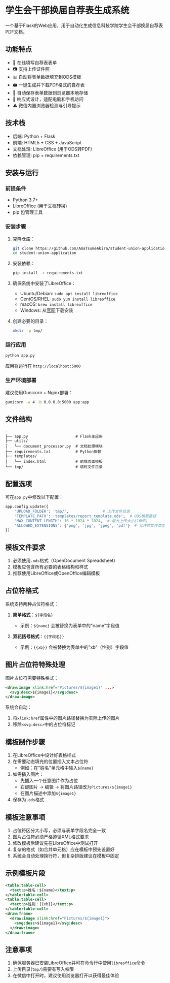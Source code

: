 # 学生会干部换届自荐表生成系统

一个基于Flask的Web应用，用于自动化生成信息科技学院学生会干部换届自荐表PDF文档。

## 功能特点

- 📝 在线填写自荐表表单
- 📷 支持上传证件照
- 📊 自动将表单数据填充到ODS模板
- 🖨️ 一键生成并下载PDF格式的自荐表
- 💾 自动保存表单数据到浏览器本地存储
- 📱 响应式设计，适配电脑和手机访问
- ⚠️ 微信内置浏览器检测与引导提示

## 技术栈

- 后端: Python + Flask
- 前端: HTML5 + CSS + JavaScript
- 文档处理: LibreOffice (用于ODS转PDF)
- 依赖管理: pip + requirements.txt

## 安装与运行

### 前提条件

- Python 3.7+
- LibreOffice (用于文档转换)
- pip 包管理工具

### 安装步骤

1. 克隆仓库：
   ```bash
   git clone https://github.com/AmaTsumeAkira/student-union-application.git
   cd student-union-application
   ```

2. 安装依赖：
   ```bash
   pip install -r requirements.txt
   ```

3. 确保系统中安装了LibreOffice：
   - Ubuntu/Debian: `sudo apt install libreoffice`
   - CentOS/RHEL: `sudo yum install libreoffice`
   - macOS: `brew install libreoffice`
   - Windows: 从[官网](https://www.libreoffice.org/)下载安装

4. 创建必要的目录：
   ```bash
   mkdir -p tmp/
   ```

### 运行应用

```bash
python app.py
```

应用将运行在 `http://localhost:5000`

### 生产环境部署

建议使用Gunicorn + Nginx部署：

```bash
gunicorn -w 4 -b 0.0.0.0:5000 app:app
```

## 文件结构

```
.
├── app.py                     # Flask主应用
├── utils/
│   └── document_processor.py  # 文档处理模块   
├── requirements.txt           # Python依赖
├── templates/
│   └── index.html             # 前端页面模板
└── tmp/                       # 临时文件目录
```

## 配置选项

可在`app.py`中修改以下配置：

```python
app.config.update({
    'UPLOAD_FOLDER': 'tmp/',               # 上传文件目录
    'TEMPLATE_PATH': 'templates/report_template.ods',  # ODS模板路径
    'MAX_CONTENT_LENGTH': 16 * 1024 * 1024,  # 最大上传大小(16MB)
    'ALLOWED_EXTENSIONS': {'png', 'jpg', 'jpeg', 'pdf'}  # 允许的文件类型
})
```
## 模板文件要求

1. 必须使用`.ods`格式（OpenDocument Spreadsheet）
2. 模板应包含所有必要的表格结构和样式
3. 推荐使用LibreOffice或OpenOffice编辑模板

## 占位符格式

系统支持两种占位符格式：

1. **简单格式**：`${字段名}`
   - 示例：`${name}` 会被替换为表单中的"name"字段值

2. **双花括号格式**：`{{字段名}}`
   - 示例：`{{xb}}` 会被替换为表单中的"xb"（性别）字段值

## 图片占位符特殊处理

图片占位符需要特殊格式：

```xml
<draw:image xlink:href="Pictures/${image1}" ...>
  <svg:desc>${image1}</svg:desc>
</draw:image>
```

系统会自动：
1. 将`xlink:href`属性中的图片路径替换为实际上传的图片
2. 移除`<svg:desc>`中的占位符标记

## 模板制作步骤

1. 在LibreOffice中设计好表格样式
2. 在需要动态填充的位置插入文本占位符
   - 例如：在"姓名"单元格中输入`${name}`
3. 如需插入图片：
   - 先插入一个任意图片作为占位
   - 右键图片 → 编辑 → 将图片路径改为`Pictures/${image1}`
   - 在图片描述中添加`${image1}`
4. 保存为`.ods`格式

## 模板注意事项

1. 占位符区分大小写，必须与表单字段名完全一致
2. 图片占位符必须严格遵循XML格式要求
3. 修改模板后建议先在LibreOffice中测试打开
4. 复杂的格式（如合并单元格）应在模板中预先设置好
5. 系统会自动处理换行符，但复杂排版建议在模板中固定

## 示例模板片段

```xml
<table:table-cell>
  <text:p>姓名：${name}</text:p>
</table:table-cell>
<table:table-cell>
  <text:p>性别：{{xb}}</text:p>
</table:table-cell>
<draw:frame>
  <draw:image xlink:href="Pictures/${image1}">
    <svg:desc>${image1}</svg:desc>
  </draw:image>
</draw:frame>
```

## 注意事项

1. 确保服务器已安装LibreOffice并可在命令行中使用`libreoffice`命令
2. 上传目录(`tmp/`)需要有写入权限
3. 在微信中打开时，建议使用浏览器打开以获得最佳体验
